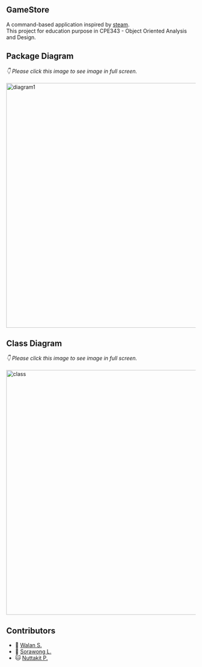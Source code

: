 ## GameStore
A command-based application inspired by [steam](https://store.steampowered.com/).<br />
This project for education purpose in CPE343 - Object Oriented Analysis and Design.<br />

## Package Diagram
_👇 Please click this image to see image in full screen._<br /><br />
<img src="https://user-images.githubusercontent.com/73735636/207075308-b9ea8717-071b-4203-a657-b5c514fec941.png" alt="diagram1" width="650" />

## Class Diagram
_👇 Please click this image to see image in full screen._<br /><br />
<img src="https://user-images.githubusercontent.com/73735636/207077122-112743b0-6c75-4add-9198-7cdc9734bcb7.png" alt="class" width="650" />


## Contributors
- 🐶 [Walan S.](https://github.com/WalanOnceAday)
- 🐰 [Sorawong L.](https://github.com/srwx)
- 🐱 [Nuttakit P.](https://github.com/NuttakitT)
